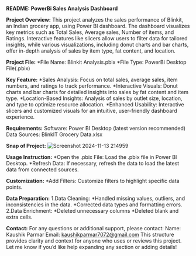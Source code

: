 **README: PowerBi Sales Analysis Dashboard**

**Project Overview:**
 This project analyzes the sales performance of Blinkit, an Indian grocery app, using Power BI dashboard. The dashboard visualizes key metrics such as Total Sales, Average sales, Number of items, and Ratings. Interactive features like slicers allow users to filter data for tailored insights, while various visualizations, including donut charts and bar charts, offer in-depth analysis of sales by item type, fat content, and location.


**Project File:** 
*File Name: Blinkit Analysis.pbix
*File Type: PowerBi Desktop File(.pbix)


**Key Feature:** 
*Sales Analysis: Focus on total sales, average sales, item numbers, and ratings to track performance.
*Interactive Visuals: Donut charts and bar charts for detailed insights into sales by fat content and item type.
*Location-Based Insights: Analysis of sales by outlet size, location, and type to optimize resource allocation.
*Enhanced Usability: Interactive slicers and customized visuals for an intuitive, user-friendly dashboard experience.


**Requirements:** 
Software: Power BI Desktop (latest version recommended)
Data Sources: BlinkIT Grocery Data.xlsx


**Snap of Project:** 
![Screenshot 2024-11-13 214959](https://github.com/user-attachments/assets/9d7b6072-10e1-4aec-8fa4-6318b1f47c3c)



**Usage Instruction:** 
*Open the .pbix File: Load the .pbix file in Power BI Desktop.
*Refresh Data: If necessary, refresh the data to load the latest data from connected sources.


**Customization:**
*Add Filters: Customize filters to highlight specific data points.


**Data Preparation:**
1.Data Cleaning:
*Handled missing values, outliers, and inconsistencies in the data.
*Corrected data types and formatting errors.
2.Data Enrichment:
*Deleted unnecessary columns
*Deleted blank and extra cells.

**Contact:** 
For any questions or additional support, please contact:
Name: Kaushik Parmar
Email: kaushikparmar7072@gmail.com
This structure provides clarity and context for anyone who uses or reviews this project. Let me know if you’d like help expanding any section or adding details!

